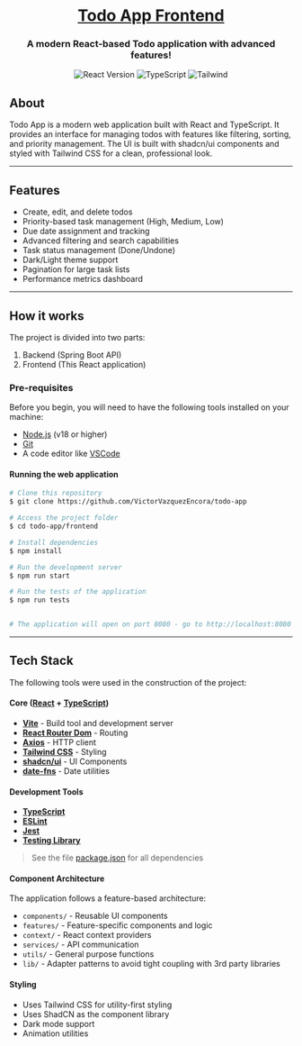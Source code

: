 <h1 align="center">
  <a href="#"> Todo App Frontend </a>
</h1>

<h3 align="center">A modern React-based Todo application with advanced features!</h3>

<p align="center">
  <img alt="React Version" src="https://img.shields.io/badge/react-18.3.1-blue">
  <img alt="TypeScript" src="https://img.shields.io/badge/typescript-5.5.3-blue">
  <img alt="Tailwind" src="https://img.shields.io/badge/tailwind-3.4-blueviolet">
</p>

## About

Todo App is a modern web application built with React and TypeScript. It provides an interface for managing todos with features like filtering, sorting, and priority management. The UI is built with shadcn/ui components and styled with Tailwind CSS for a clean, professional look.

---

## Features

- Create, edit, and delete todos
- Priority-based task management (High, Medium, Low)
- Due date assignment and tracking
- Advanced filtering and search capabilities
- Task status management (Done/Undone)
- Dark/Light theme support
- Pagination for large task lists
- Performance metrics dashboard

---

## How it works

The project is divided into two parts:

1. Backend (Spring Boot API)
2. Frontend (This React application)

### Pre-requisites

Before you begin, you will need to have the following tools installed on your machine:
- [Node.js](https://nodejs.org/en/) (v18 or higher)
- [Git](https://git-scm.com)
- A code editor like [VSCode](https://code.visualstudio.com/)

#### Running the web application

```bash
# Clone this repository
$ git clone https://github.com/VictorVazquezEncora/todo-app

# Access the project folder
$ cd todo-app/frontend

# Install dependencies
$ npm install

# Run the development server
$ npm run start

# Run the tests of the application
$ npm run tests


# The application will open on port 8080 - go to http://localhost:8080
```

---

## Tech Stack

The following tools were used in the construction of the project:

#### **Core** ([React](https://reactjs.org/) + [TypeScript](https://www.typescriptlang.org/))

- **[Vite](https://vitejs.dev/)** - Build tool and development server
- **[React Router Dom](https://reactrouter.com/)** - Routing
- **[Axios](https://axios-http.com/)** - HTTP client
- **[Tailwind CSS](https://tailwindcss.com/)** - Styling
- **[shadcn/ui](https://ui.shadcn.com/)** - UI Components
- **[date-fns](https://date-fns.org/)** - Date utilities

#### **Development Tools**

- **[TypeScript](https://www.typescriptlang.org/)**
- **[ESLint](https://eslint.org/)**
- **[Jest](https://jestjs.io/)**
- **[Testing Library](https://testing-library.com/)**

> See the file [package.json](package.json) for all dependencies

#### **Component Architecture**

The application follows a feature-based architecture:
- `components/` - Reusable UI components
- `features/` - Feature-specific components and logic
- `context/` - React context providers
- `services/` - API communication
- `utils/` - General purpose functions
- `lib/` - Adapter patterns to avoid tight coupling with 3rd party libraries

#### **Styling**

- Uses Tailwind CSS for utility-first styling
- Uses ShadCN as the component library
- Dark mode support
- Animation utilities
